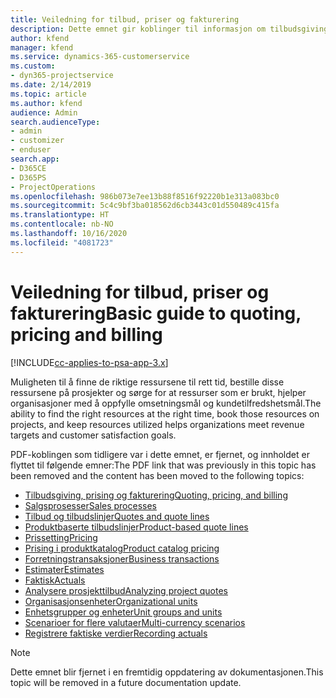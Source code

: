 ```yaml
---
title: Veiledning for tilbud, priser og fakturering
description: Dette emnet gir koblinger til informasjon om tilbudsgiving, fakturering og prising i Project Service Automation.
author: kfend
manager: kfend
ms.service: dynamics-365-customerservice
ms.custom:
- dyn365-projectservice
ms.date: 2/14/2019
ms.topic: article
ms.author: kfend
audience: Admin
search.audienceType:
- admin
- customizer
- enduser
search.app:
- D365CE
- D365PS
- ProjectOperations
ms.openlocfilehash: 986b073e7ee13b88f8516f92220b1e313a083bc0
ms.sourcegitcommit: 5c4c9bf3ba018562d6cb3443c01d550489c415fa
ms.translationtype: HT
ms.contentlocale: nb-NO
ms.lasthandoff: 10/16/2020
ms.locfileid: "4081723"
---
```

# <a name="basic-guide-to-quoting-pricing-and-billing"></a><span data-ttu-id="52126-103">Veiledning for tilbud, priser og fakturering</span><span class="sxs-lookup"><span data-stu-id="52126-103">Basic guide to quoting, pricing and billing</span></span>

[!INCLUDE[cc-applies-to-psa-app-3.x](../../includes/cc-applies-to-psa-app-3x.md)]

<span data-ttu-id="52126-104">Muligheten til å finne de riktige ressursene til rett tid, bestille disse ressursene på prosjekter og sørge for at ressurser som er brukt, hjelper organisasjoner med å oppfylle omsetningsmål og kundetilfredshetsmål.</span><span class="sxs-lookup"><span data-stu-id="52126-104">The ability to find the right resources at the right time, book those resources on projects, and keep resources utilized helps organizations meet revenue targets and customer satisfaction goals.</span></span> 

<span data-ttu-id="52126-105">PDF-koblingen som tidligere var i dette emnet, er fjernet, og innholdet er flyttet til følgende emner:</span><span class="sxs-lookup"><span data-stu-id="52126-105">The PDF link that was previously in this topic has been removed and the content has been moved to the following topics:</span></span>

- [<span data-ttu-id="52126-106">Tilbudsgiving, prising og fakturering</span><span class="sxs-lookup"><span data-stu-id="52126-106">Quoting, pricing, and billing</span></span>](../quote-bill-price.md)
- [<span data-ttu-id="52126-107">Salgsprosesser</span><span class="sxs-lookup"><span data-stu-id="52126-107">Sales processes</span></span>](../basic-sales-process.md)
- [<span data-ttu-id="52126-108">Tilbud og tilbudslinjer</span><span class="sxs-lookup"><span data-stu-id="52126-108">Quotes and quote lines</span></span>](../basic-quote-lines.md)
- [<span data-ttu-id="52126-109">Produktbaserte tilbudslinjer</span><span class="sxs-lookup"><span data-stu-id="52126-109">Product-based quote lines</span></span>](../product-based-quote-lines.md)
- [<span data-ttu-id="52126-110">Prissetting</span><span class="sxs-lookup"><span data-stu-id="52126-110">Pricing</span></span>](../basic-pricing.md)
- [<span data-ttu-id="52126-111">Prising i produktkatalog</span><span class="sxs-lookup"><span data-stu-id="52126-111">Product catalog pricing</span></span>](../product-catalog-pricing.md)
- [<span data-ttu-id="52126-112">Forretningstransaksjoner</span><span class="sxs-lookup"><span data-stu-id="52126-112">Business transactions</span></span>](../basic-business-transactions.md)
- [<span data-ttu-id="52126-113">Estimater</span><span class="sxs-lookup"><span data-stu-id="52126-113">Estimates</span></span>](../estimates.md)
- [<span data-ttu-id="52126-114">Faktisk</span><span class="sxs-lookup"><span data-stu-id="52126-114">Actuals</span></span>](../actuals.md)
- [<span data-ttu-id="52126-115">Analysere prosjekttilbud</span><span class="sxs-lookup"><span data-stu-id="52126-115">Analyzing project quotes</span></span>](../basic-analyzing-quotes.md)
- [<span data-ttu-id="52126-116">Organisasjonsenheter</span><span class="sxs-lookup"><span data-stu-id="52126-116">Organizational units</span></span>](../advanced-organizational.md)
- [<span data-ttu-id="52126-117">Enhetsgrupper og enheter</span><span class="sxs-lookup"><span data-stu-id="52126-117">Unit groups and units</span></span>](../advanced-units.md)
- [<span data-ttu-id="52126-118">Scenarioer for flere valutaer</span><span class="sxs-lookup"><span data-stu-id="52126-118">Multi-currency scenarios</span></span>](../advanced-currency.md)
- [<span data-ttu-id="52126-119">Registrere faktiske verdier</span><span class="sxs-lookup"><span data-stu-id="52126-119">Recording actuals</span></span>](../advanced-actuals.md)

> [!NOTE]
> <span data-ttu-id="52126-120">Dette emnet blir fjernet i en fremtidig oppdatering av dokumentasjonen.</span><span class="sxs-lookup"><span data-stu-id="52126-120">This topic will be removed in a future documentation update.</span></span> 
